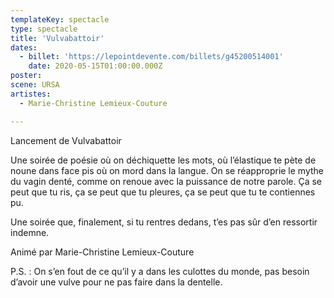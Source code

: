 ```yaml
---
templateKey: spectacle
type: spectacle
title: 'Vulvabattoir'
dates: 
  - billet: 'https://lepointdevente.com/billets/g45200514001'
    date: 2020-05-15T01:00:00.000Z
poster: 
scene: URSA
artistes:
  - Marie-Christine Lemieux-Couture

---
```

Lancement de Vulvabattoir

Une soirée de poésie où on déchiquette les mots, où l’élastique te pète de noune dans face pis où on mord dans la langue. On se réapproprie le mythe du vagin denté, comme on renoue avec la puissance de notre parole. Ça se peut que tu ris, ça se peut que tu pleures, ça se peut que tu te contiennes pu.

Une soirée que, finalement, si tu rentres dedans, t’es pas sûr d’en ressortir indemne. 

Animé par Marie-Christine Lemieux-Couture

P.S. : On s’en fout de ce qu’il y a dans les culottes du monde, pas besoin d’avoir une vulve pour ne pas faire dans la dentelle.
